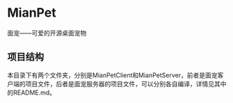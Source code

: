 ﻿# MianPet
 面宠——可爱的开源桌面宠物

## 项目结构
本目录下有两个文件夹，分别是MianPetClient和MianPetServer，前者是面宠客户端的项目文件，后者是面宠服务器的项目文件，可以分别各自编译，详情见其中的README.md。

